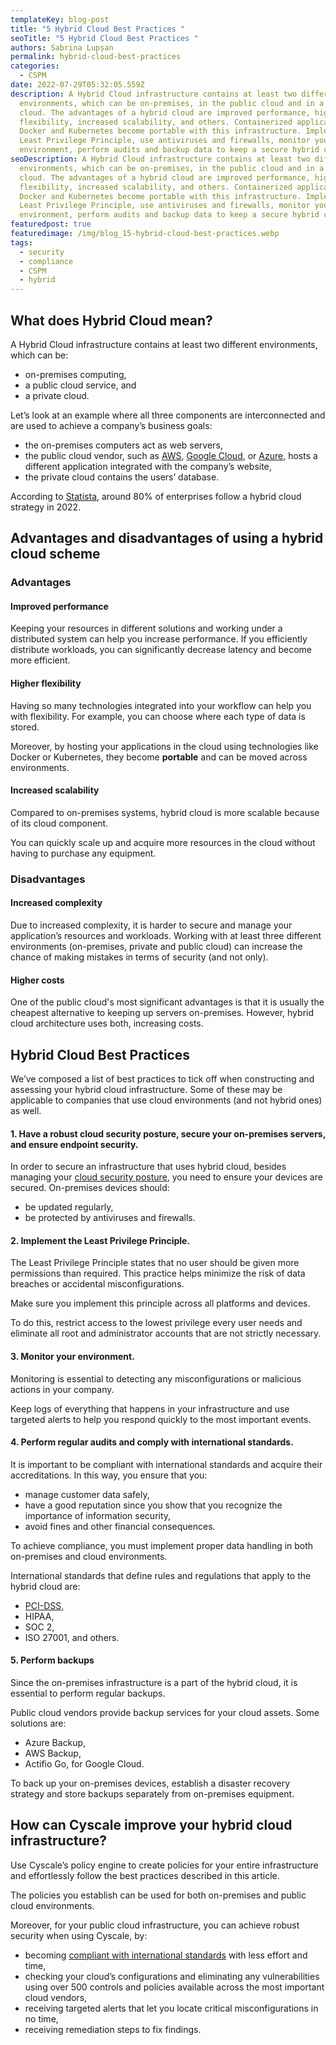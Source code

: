 ```yaml
---
templateKey: blog-post
title: "5 Hybrid Cloud Best Practices "
seoTitle: "5 Hybrid Cloud Best Practices "
authors: Sabrina Lupșan
permalink: hybrid-cloud-best-practices
categories:
  - CSPM
date: 2022-07-29T05:32:05.559Z
description: A Hybrid Cloud infrastructure contains at least two different
  environments, which can be on-premises, in the public cloud and in a private
  cloud. The advantages of a hybrid cloud are improved performance, higher
  flexibility, increased scalability, and others. Containerized applications in
  Docker and Kubernetes become portable with this infrastructure. Implement the
  Least Privilege Principle, use antiviruses and firewalls, monitor your
  environment, perform audits and backup data to keep a secure hybrid cloud.
seoDescription: A Hybrid Cloud infrastructure contains at least two different
  environments, which can be on-premises, in the public cloud and in a private
  cloud. The advantages of a hybrid cloud are improved performance, higher
  flexibility, increased scalability, and others. Containerized applications in
  Docker and Kubernetes become portable with this infrastructure. Implement the
  Least Privilege Principle, use antiviruses and firewalls, monitor your
  environment, perform audits and backup data to keep a secure hybrid cloud.
featuredpost: true
featuredimage: /img/blog_15-hybrid-cloud-best-practices.webp
tags:
  - security
  - compliance
  - CSPM
  - hybrid
---
```

<!--StartFragment-->

## What does Hybrid Cloud mean? 

A Hybrid Cloud infrastructure contains at least two different environments, which can be: 

* on-premises computing,  
* a public cloud service, and  
* a private cloud. 

Let’s look at an example where all three components are interconnected and are used to achieve a company’s business goals: 

* the on-premises computers act as web servers,  
* the public cloud vendor, such as [AWS](https://cyscale.com/use-cases/aws-cloud-security/), [Google Cloud](https://cyscale.com/use-cases/gcp-cloud-security/), or [Azure](https://cyscale.com/use-cases/azure-cloud-security/), hosts a different application integrated with the company’s website, 
* the private cloud contains the users’ database. 

According to [Statista](https://www.statista.com/topics/7914/hybrid-cloud/), around 80% of enterprises follow a hybrid cloud strategy in 2022. 

## Advantages and disadvantages of using a hybrid cloud scheme

### Advantages 

#### Improved performance 

Keeping your resources in different solutions and working under a distributed system can help you increase performance. If you efficiently distribute workloads, you can significantly decrease latency and become more efficient. 

#### Higher flexibility 

Having so many technologies integrated into your workflow can help you with flexibility. For example, you can choose where each type of data is stored. 

Moreover, by hosting your applications in the cloud using technologies like Docker or Kubernetes, they become **portable** and can be moved across environments. 

#### Increased scalability 

Compared to on-premises systems, hybrid cloud is more scalable because of its cloud component. 

You can quickly scale up and acquire more resources in the cloud without having to purchase any equipment. 

### Disadvantages 

#### Increased complexity 

Due to increased complexity, it is harder to secure and manage your application’s resources and workloads. Working with at least three different environments (on-premises, private and public cloud) can increase the chance of making mistakes in terms of security (and not only). 

#### Higher costs 

One of the public cloud's most significant advantages is that it is usually the cheapest alternative to keeping up servers on-premises. However, hybrid cloud architecture uses both, increasing costs. 

## Hybrid Cloud Best Practices 

We’ve composed a list of best practices to tick off when constructing and assessing your hybrid cloud infrastructure. Some of these may be applicable to companies that use cloud environments (and not hybrid ones) as well. 

#### 1. Have a robust cloud security posture, secure your on-premises servers, and ensure endpoint security. 

In order to secure an infrastructure that uses hybrid cloud, besides managing your [cloud security posture](https://cyscale.com/blog/improve-cloud-security-posture/), you need to ensure your devices are secured. On-premises devices should: 

* be updated regularly, 
* be protected by antiviruses and firewalls. 



#### 2. Implement the Least Privilege Principle. 

The Least Privilege Principle states that no user should be given more permissions than required. This practice helps minimize the risk of data breaches or accidental misconfigurations. 

Make sure you implement this principle across all platforms and devices.  

To do this, restrict access to the lowest privilege every user needs and eliminate all root and administrator accounts that are not strictly necessary. 

#### 3. Monitor your environment. 

Monitoring is essential to detecting any misconfigurations or malicious actions in your company.  

Keep logs of everything that happens in your infrastructure and use targeted alerts to help you respond quickly to the most important events. 

#### 4. Perform regular audits and comply with international standards. 

It is important to be compliant with international standards and acquire their accreditations. In this way, you ensure that you: 

* manage customer data safely, 
* have a good reputation since you show that you recognize the importance of information security, 
* avoid fines and other financial consequences. 

To achieve compliance, you must implement proper data handling in both on-premises and cloud environments. 

International standards that define rules and regulations that apply to the hybrid cloud are: 

* [PCI-DSS,](https://cyscale.com/blog/pci-dss-compliance-in-cloud/) 
* HIPAA, 
* SOC 2, 
* ISO 27001, and others. 

#### 5. Perform backups 

Since the on-premises infrastructure is a part of the hybrid cloud, it is essential to perform regular backups.  

Public cloud vendors provide backup services for your cloud assets. Some solutions are: 

* Azure Backup, 
* AWS Backup, 
* Actifio Go, for Google Cloud. 

To back up your on-premises devices, establish a disaster recovery strategy and store backups separately from on-premises equipment. 

## How can Cyscale improve your hybrid cloud infrastructure? 

Use Cyscale’s policy engine to create policies for your entire infrastructure and effortlessly follow the best practices described in this article. 

The policies you establish can be used for both on-premises and public cloud environments. 

Moreover, for your public cloud infrastructure, you can achieve robust security when using Cyscale, by: 

* becoming [compliant with international standards](https://cyscale.com/use-cases/cloud-compliance-and-auditing/) with less effort and time, 
* checking your cloud’s configurations and eliminating any vulnerabilities using over 500 controls and policies available across the most important cloud vendors,  
* receiving targeted alerts that let you locate critical misconfigurations in no time, 
* receiving remediation steps to fix findings. 

<!--EndFragment-->
